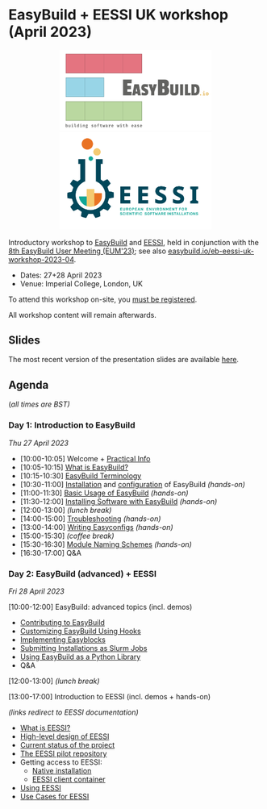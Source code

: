 # EasyBuild + EESSI UK workshop (April 2023)

<p align="center"><a href="https://easybuild.io"><img src="../img/easybuild_logo_alpha.png" alt="EasyBuild logo" width="300px"/></a>
<a href="https://eessi.github.io/docs"><img src="EESSI_logo_horizontal_transparant.png" alt="EESSI logo" width="300px"/></a></p>

Introductory workshop to [EasyBuild](https://easybuild.io) and [EESSI](https://eessi.github.io/docs),
held in conjunction with the [8th EasyBuild User Meeting (EUM'23)](https://easybuild.io/eum23);
see also [easybuild.io/eb-eessi-uk-workshop-2023-04](https://easybuild.io/eb-eessi-uk-workshop-2023-04).

- Dates: 27+28 April 2023
- Venue: Imperial College, London, UK

To attend this workshop on-site, you [must be registered](https://easybuild.io/eb-eessi-uk-workshop-2023-04/#registration).

All workshop content will remain afterwards.

## Slides

The most recent version of the presentation slides are available [here](../files/EasyBuild-EESSI-UK-workshop-202304.pdf).

## Agenda

(*all times are BST)*


### Day 1: Introduction to EasyBuild

*Thu 27 April 2023*

- [10:00-10:05] Welcome + [Practical Info](easybuild-practical-info.md)
- [10:05-10:15] [What is EasyBuild?](easybuild-introduction.md)
- [10:15-10:30] [EasyBuild Terminology](easybuild-terminology.md)
- [10:30-11:00] [Installation](easybuild-installation.md) and [configuration](easybuild-configuration.md) of EasyBuild *(hands-on)*
- [11:00-11:30] [Basic Usage of EasyBuild](easybuild-basic-usage.md) *(hands-on)*
- [11:30-12:00] [Installing Software with EasyBuild](easybuild-installing-software.md) *(hands-on)*
- [12:00-13:00] *(lunch break)*
- [14:00-15:00] [Troubleshooting](easybuild-troubleshooting.md) *(hands-on)*
- [13:00-14:00] [Writing Easyconfigs](easybuild-writing-easyconfigs.md) *(hands-on)*
- [15:00-15:30] *(coffee break)*
- [15:30-16:30] [Module Naming Schemes](easybuild-module-naming-schemes.md) *(hands-on)*
- [16:30-17:00] Q&A

### Day 2: EasyBuild (advanced) + EESSI

*Fri 28 April 2023*

[10:00-12:00] EasyBuild: advanced topics (incl. demos)

- [Contributing to EasyBuild](easybuild-contributing.md)
- [Customizing EasyBuild Using Hooks](easybuild-hooks.md)
- [Implementing Easyblocks](easybuild-implementing-easyblocks.md)
- [Submitting Installations as Slurm Jobs](easybuild-slurm-jobs.md)
- [Using EasyBuild as a Python Library](easybuild-python-library.md)
- Q&A

[12:00-13:00] *(lunch break)*

[13:00-17:00] Introduction to EESSI (incl. demos + hands-on)

*(links redirect to EESSI documentation)*

- [What is EESSI?](https://eessi.github.io/docs/overview)
- [High-level design of EESSI](https://eessi.github.io/docs/overview/#layered-structure)
- [Current status of the project](https://eessi.github.io/docs/overview/#current-status)
- [The EESSI pilot repository](https://eessi.github.io/docs/pilot/)
- Getting access to EESSI:
    - [Native installation](https://eessi.github.io/docs/getting_access/native_installation/)
    - [EESSI client container](https://eessi.github.io/docs/getting_access/eessi_container/)
- [Using EESSI](https://eessi.github.io/docs/using_eessi/eessi_demos/)
- [Use Cases for EESSI](https://eessi.github.io/docs/meetings/2022-09-amsterdam/EESSI-community-meeting-2022.09-003-EESSI-use-cases.pdf)
